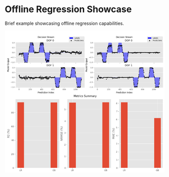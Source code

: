 # Offline Regression Showcase

Brief example showcasing offline regression capabilities.

<img src="docs/results.png">
